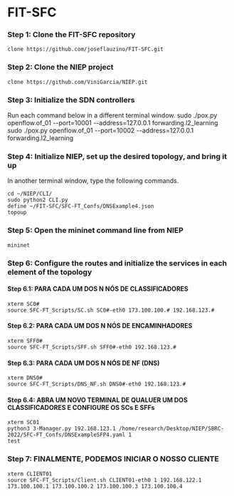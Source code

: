 # FIT-SFC

### Step 1: Clone the FIT-SFC repository
    clone https://github.com/joseflauzino/FIT-SFC.git

### Step 2: Clone the NIEP project
    clone https://github.com/ViniGarcia/NIEP.git

### Step 3: Initialize the SDN controllers
Run each command below in a different terminal window.
    sudo ./pox.py openflow.of_01 --port=10001 --address=127.0.0.1 forwarding.l2_learning
    sudo ./pox.py openflow.of_01 --port=10002 --address=127.0.0.1 forwarding.l2_learning

### Step 4: Initialize NIEP, set up the desired topology, and bring it up
In another terminal window, type the following commands.

    cd ~/NIEP/CLI/
    sudo python2 CLI.py
    define ~/FIT-SFC/SFC-FT_Confs/DNSExample4.json
    topoup
	
### Step 5: Open the mininet command line from NIEP
    mininet

### Step 6: Configure the routes and initialize the services in each element of the topology

#### Step 6.1: PARA CADA UM DOS N NÓS DE CLASSIFICADORES
    xterm SC0#
    source SFC-FT_Scripts/SC.sh SC0#-eth0 173.100.100.# 192.168.123.#

#### Step 6.2: PARA CADA UM DOS N NÓS DE ENCAMINHADORES
    xterm SFF0#
    source SFC-FT_Scripts/SFF.sh SFF0#-eth0 192.168.123.#

#### Step 6.3: PARA CADA UM DOS N NÓS DE NF (DNS)
    xterm DNS0#
    source SFC-FT_Scripts/DNS_NF.sh DNS0#-eth0 192.168.123.#

#### Step 6.4: ABRA UM NOVO TERMINAL DE QUALUER UM DOS CLASSIFICADORES E CONFIGURE OS SCs E SFFs
    xterm SC01
    python3 3-Manager.py 192.168.123.1 /home/research/Desktop/NIEP/SBRC-2022/SFC-FT_Confs/DNSExampleSFP4.yaml 1
    test

### Step 7: FINALMENTE, PODEMOS INICIAR O NOSSO CLIENTE
    xterm CLIENT01
    source SFC-FT_Scripts/Client.sh CLIENT01-eth0 1 192.168.122.1 173.100.100.1 173.100.100.2 173.100.100.3 173.100.100.4
